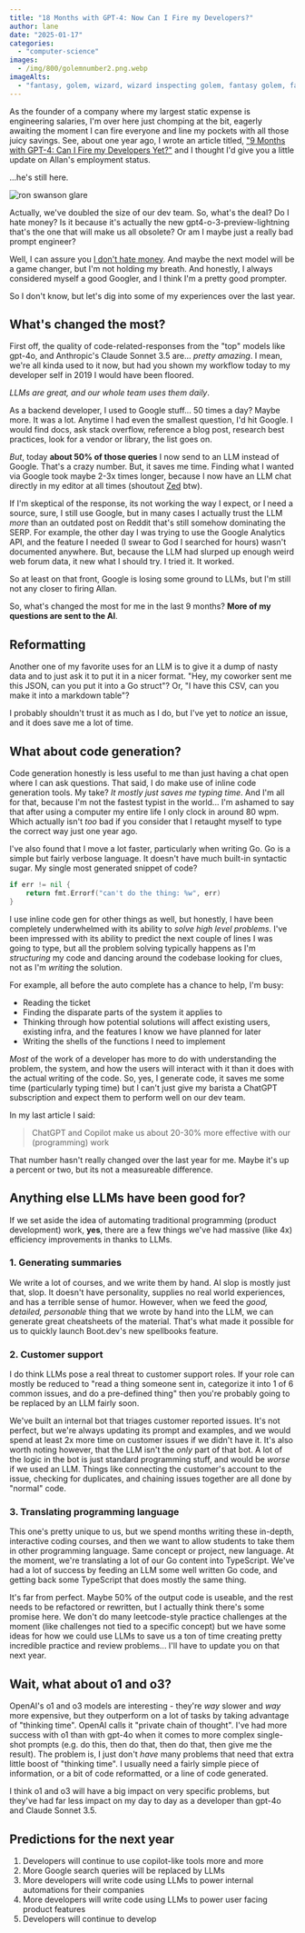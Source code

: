 ```yaml
---
title: "18 Months with GPT-4: Now Can I Fire my Developers?"
author: lane
date: "2025-01-17"
categories:
  - "computer-science"
images:
  - /img/800/golemnumber2.png.webp
imageAlts:
  - "fantasy, golem, wizard, wizard inspecting golem, fantasy golem, fantasy wizard, wizard pondering golem"
---
```


As the founder of a company where my largest static expense is engineering salaries, I'm over here just chomping at the bit, eagerly awaiting the moment I can fire everyone and line my pockets with all those juicy savings. See, about one year ago, I wrote an article titled, ["9 Months with GPT-4: Can I Fire my Developers Yet?"](/computer-science/ai-taking-programming-jobs) and I thought I'd give you a little update on Allan's employment status.

...he's still here.

![ron swanson glare](https://media.tenor.com/kSmVJHqqPtgAAAAM/ron-swanson-no.gif)

Actually, we've doubled the size of our dev team. So, what's the deal? Do I hate money? Is it because it's actually the new gpt4-o-3-preview-lightning that's the one that will make us all obsolete? Or am I maybe just a really bad prompt engineer?

Well, I can assure you [I don't hate money](https://www.boot.dev/pricing). And maybe the next model will be a game changer, but I'm not holding my breath. And honestly, I always considered myself a good Googler, and I think I'm a pretty good prompter.

So I don't know, but let's dig into some of my experiences over the last year.

## What's changed the most?

First off, the quality of code-related-responses from the "top" models like gpt-4o, and Anthropic's Claude Sonnet 3.5 are... _pretty amazing_. I mean, we're all kinda used to it now, but had you shown my workflow today to my developer self in 2019 I would have been floored.

_LLMs are great, and our whole team uses them daily_.

As a backend developer, I used to Google stuff... 50 times a day? Maybe more. It was a lot. Anytime I had even the smallest question, I'd hit Google. I would find docs, ask stack overflow, reference a blog post, research best practices, look for a vendor or library, the list goes on.

_But_, today **about 50% of those queries** I now send to an LLM instead of Google. That's a crazy number. But, it saves me time. Finding what I wanted via Google took maybe 2-3x times longer, because I now have an LLM chat directly in my editor at all times (shoutout [Zed](https://zed.dev/) btw).

If I'm skeptical of the response, its not working the way I expect, or I need a source, sure, I still use Google, but in many cases I actually trust the LLM _more_ than an outdated post on Reddit that's still somehow dominating the SERP. For example, the other day I was trying to use the Google Analytics API, and the feature I needed (I swear to God I searched for hours) wasn't documented anywhere. But, because the LLM had slurped up enough weird web forum data, it new what I should try. I tried it. It worked.

So at least on that front, Google is losing some ground to LLMs, but I'm still not any closer to firing Allan.

So, what's changed the most for me in the last 9 months? **More of my questions are sent to the AI**.

## Reformatting

Another one of my favorite uses for an LLM is to give it a dump of nasty data and to just ask it to put it in a nicer format. "Hey, my coworker sent me this JSON, can you put it into a Go struct"? Or, "I have this CSV, can you make it into a markdown table"?

I probably shouldn't trust it as much as I do, but I've yet to _notice_ an issue, and it does save me a lot of time.

## What about code generation?

Code generation honestly is less useful to me than just having a chat open where I can ask questions. That said, I do make use of inline code generation tools. My take? _It mostly just saves me typing time_. And I'm all for that, because I'm not the fastest typist in the world... I'm ashamed to say that after using a computer my entire life I only clock in around 80 wpm. Which actually isn't _too_ bad if you consider that I retaught myself to type the correct way just one year ago.

I've also found that I move a lot faster, particularly when writing Go. Go is a simple but fairly verbose language. It doesn't have much built-in syntactic sugar. My single most generated snippet of code?

```go
if err != nil {
    return fmt.Errorf("can't do the thing: %w", err)
}
```

I use inline code gen for other things as well, but honestly, I have been completely underwhelmed with its ability to _solve high level problems_. I've been impressed with its ability to predict the next couple of lines I was going to type, but all the problem solving typically happens as I'm _structuring_ my code and dancing around the codebase looking for clues, not as I'm _writing_ the solution.

For example, all before the auto complete has a chance to help, I'm busy:

- Reading the ticket
- Finding the disparate parts of the system it applies to
- Thinking through how potential solutions will affect existing users, existing infra, and the features I know we have planned for later
- Writing the shells of the functions I need to implement

_Most_ of the work of a developer has more to do with understanding the problem, the system, and how the users will interact with it than it does with the actual writing of the code. So, yes, I generate code, it saves me some time (particularly typing time) but I can't just give my barista a ChatGPT subscription and expect them to perform well on our dev team.

In my last article I said:

> ChatGPT and Copilot make us about 20-30% more effective with our (programming) work

That number hasn't really changed over the last year for me. Maybe it's up a percent or two, but its not a measureable difference.

## Anything else LLMs have been good for?

If we set aside the idea of automating traditional programming (product development) work, **yes**, there are a few things we've had massive (like 4x) efficiency improvements in thanks to LLMs.

### 1. Generating summaries

We write a lot of courses, and we write them by hand. AI slop is mostly just that, slop. It doesn't have personality, supplies no real world experiences, and has a terrible sense of humor. However, when we feed the _good, detailed, personable_ thing that we wrote by hand into the LLM, we can generate great cheatsheets of the material. That's what made it possible for us to quickly launch Boot.dev's new spellbooks feature.

### 2. Customer support

I do think LLMs pose a real threat to customer support roles. If your role can mostly be reduced to "read a thing someone sent in, categorize it into 1 of 6 common issues, and do a pre-defined thing" then you're probably going to be replaced by an LLM fairly soon.

We've built an internal bot that triages customer reported issues. It's not perfect, but we're always updating its prompt and examples, and we would spend at least 2x more time on customer issues if we didn't have it. It's also worth noting however, that the LLM isn't the _only_ part of that bot. A lot of the logic in the bot is just standard programming stuff, and would be _worse_ if we used an LLM. Things like connecting the customer's account to the issue, checking for duplicates, and chaining issues together are all done by "normal" code.

### 3. Translating programming language

This one's pretty unique to us, but we spend months writing these in-depth, interactive coding courses, and then we want to allow students to take them in other programming language. Same concept or project, new language. At the moment, we're translating a lot of our Go content into TypeScript. We've had a lot of success by feeding an LLM some well written Go code, and getting back some TypeScript that does mostly the same thing.

It's far from perfect. Maybe 50% of the output code is useable, and the rest needs to be refactored or rewritten, but I actually think there's some promise here. We don't do many leetcode-style practice challenges at the moment (like challenges not tied to a specific concept) but we have some ideas for how we could use LLMs to save us a ton of time creating pretty incredible practice and review problems... I'll have to update you on that next year.

## Wait, what about o1 and o3?

OpenAI's o1 and o3 models are interesting - they're _way_ slower and _way_ more expensive, but they outperform on a lot of tasks by taking advantage of "thinking time". OpenAI calls it "private chain of thought". I've had more success with o1 than with gpt-4o when it comes to more complex single-shot prompts (e.g. do this, then do that, then do that, then give me the result). The problem is, I just don't _have_ many problems that need that extra little boost of "thinking time". I usually need a fairly simple piece of information, or a bit of code reformatted, or a line of code generated.

I think o1 and o3 will have a big impact on very specific problems, but they've had far less impact on my day to day as a developer than gpt-4o and Claude Sonnet 3.5.

## Predictions for the next year

1. Developers will continue to use copilot-like tools more and more
2. More Google search queries will be replaced by LLMs
3. More developers will write code using LLMs to power internal automations for their companies
4. More developers will write code using LLMs to power user facing product features
5. Developers will continue to develop
